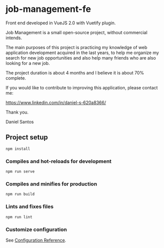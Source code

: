 # job-management-fe
Front end developed in VueJS 2.0 with Vuetify plugin.


Job Management is a small open-source project, without commercial intends.

The main purposes of this project is practicing my knowledge of web application development acquired in the last years, to help me organize my search for new job opportunities and also help many friends who are also looking for a new job.

The project duration is about 4 months and I believe it is about 70% complete.

If you would like to contribute to improving this application, please contact me:

https://www.linkedin.com/in/daniel-s-620a8366/

Thank you.

Daniel Santos


## Project setup
```
npm install
```

### Compiles and hot-reloads for development
```
npm run serve
```

### Compiles and minifies for production
```
npm run build
```

### Lints and fixes files
```
npm run lint
```

### Customize configuration
See [Configuration Reference](https://cli.vuejs.org/config/).
